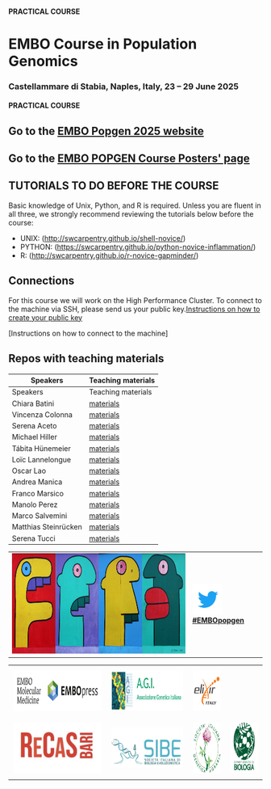 #### PRACTICAL COURSE

# EMBO Course in Population Genomics
### Castellammare di Stabia, Naples, Italy, 23 – 29 June 2025

#### PRACTICAL COURSE

## Go to the [EMBO Popgen 2025 website](https://meetings.embo.org/event/25-pop-genomics) 

## Go to the [EMBO POPGEN Course Posters' page](https://www.jeangilder.it/pop-genomics/) 

## TUTORIALS TO DO BEFORE THE COURSE
Basic knowledge of Unix, Python, and R is required. Unless you are fluent in all three, we strongly recommend reviewing the tutorials below before the course:

- UNIX:  (http://swcarpentry.github.io/shell-novice/)
- PYTHON: (https://swcarpentry.github.io/python-novice-inflammation/)
- R:  (http://swcarpentry.github.io/r-novice-gapminder/)
  
## Connections

For this course we will work on the High Performance Cluster. 
To connect to the machine via SSH, please send us your public key.[Instructions on how to create your public key](https://github.com/ColonnaLab/EMBO_popgen/blob/main/popgen2025/connections/EMBO_POPGEN2025_keypair.pdf)

[Instructions on how to connect to the machine]

## Repos with teaching materials
| Speakers | Teaching materials |
|--------------------|-----------------|
| Speakers | Teaching materials |
| Chiara Batini | [materials](Chiara_Batini) |
| Vincenza Colonna| [materials](Vincenza_Colonna) |
| Serena Aceto | [materials](Serena_Aceto) |
| Michael Hiller | [materials](Michael_Hiller) |
| Tábita Hünemeier | [materials](Tabita_Hunemeier) |
| Loïc Lannelongue | [materials](Loic_Lannelongue) |
| Oscar Lao | [materials](Oscar_Lao) |
| Andrea Manica | [materials](Andrea_Manica) |
| Franco Marsico | [materials](Franco_Marsico) |
| Manolo Perez | [materials](Manolo_Perez) |
| Marco Salvemini | [materials](Marco_Salvemini) |
| Matthias Steinrücken | [materials](Matthias_Steinrucken) |
| Serena Tucci | [materials](Serena_Tucci) |



<table style="width:100%">
   <tr>
     <td><img src="./img/popgenlogo.png" alt="yay" height="200" width="700"></td> <td><a href="https://twitter.com/hashtag/EMBOpopgen?src=hashtag_click"><img src="./img/tw.png" alt="yay" height="60" width="60"><b>#EMBOpopgen</b></td>    
     <tr/>
</table>


<table width="100%">
   <tr>
    <td align="center" style="padding: 10px;">
      <a href="https://www.embo.org">
        <img src="./img/embo.png" alt="EMBO" height="80">
      </a>
    </td>
    <td align="center" style="padding: 10px;">
      <a href="https://www.associazionegeneticaitaliana.it/">
        <img src="./img/AGI.jpeg" alt="AGI" height="80">
      </a>
    </td>
    <td align="center" style="padding: 10px;">
      <a href="https://elixir-europe.org/about-us/who-we-are/nodes/italy">
        <img src="./img/elixir.png" alt="ELIXIR" height="80">
      </a>
    </td>
  </tr>

   <tr>
    <td align="center" style="padding: 10px;">
      <a href="https://www.recas-bari.it/index.php/en/">
        <img src="./img/RECAS.png" alt="RECAS" height="100">
      </a>
    </td>
    <td align="center" style="padding: 10px;">
      <a href="https://www.sibe-iseb.it">
        <img src="./img/SIBE.webp" alt="SIBE" height="80">
      </a>
    </td>
    <td align="center" style="padding: 10px;">
      <a href="http://www.geneticagraria.it/">
        <img src="./img/SSIGA.png" alt="SSIGA" height="100">
      </a>
    </td>
    <td align="center" style="padding: 10px;">
      <a href="https://www.unina.it">
        <img src="./img/UNINA.jpg" alt="UNINA" height="100">
      </a>
    </td>
  </tr>
</table>
